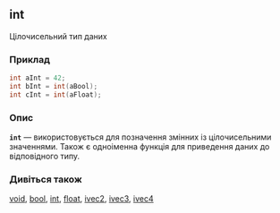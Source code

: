 ## int
Цілочисельний тип даних

### Приклад
```glsl
int aInt = 42;
int bInt = int(aBool);
int cInt = int(aFloat);
```

### Опис
**```int```** — використовується для позначення змінних із цілочисельними значеннями. Також є одноіменна функція для приведення даних до відповідного типу.

### Дивіться також
[void](/glossary/?lan=ua&search=void), [bool](/glossary/?lan=ua&search=bool), [int](/glossary/?lan=ua&search=int), [float](/glossary/?lan=ua&search=float), [ivec2](/glossary/?lan=ua&search=ivec2), [ivec3](/glossary/?lan=ua&search=ivec3), [ivec4](/glossary/?lan=ua&search=ivec4)
